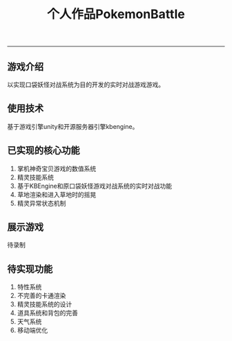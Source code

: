 ﻿---
layout: page
title: 个人作品PokemonBattle
category: 
    - project
---

----------
## 游戏介绍
以实现口袋妖怪对战系统为目的开发的实时对战游戏游戏。

## 使用技术
基于游戏引擎unity和开源服务器引擎kbengine。

## 已实现的核心功能

 1. 掌机神奇宝贝游戏的数值系统
 2. 精灵技能系统
 3. 基于KBEngine和原口袋妖怪游戏对战系统的实时对战功能
 4. 草地渲染和进入草地时的摇晃
 5. 精灵异常状态机制
 
## 展示游戏
待录制

## 待实现功能

 1. 特性系统
 2. 不完善的卡通渲染
 3. 精灵技能系统的设计
 4. 道具系统和背包的完善
 5. 天气系统
 6. 移动端优化



